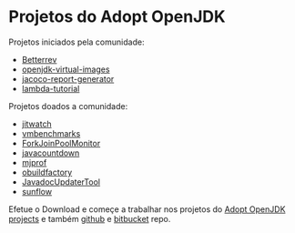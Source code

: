 # Projetos do Adopt OpenJDK

Projetos iniciados pela comunidade:
* [Betterrev](adoptopenjdk_projects_betterrev.md)
* [openjdk-virtual-images](http://github.com/adoptopenjdk/openjdk-virtual-images)
* [jacoco-report-generator](http://github.com/adoptopenjdk/jacoco-report-generator)
* [lambda-tutorial](http://github.com/adoptopenjdk/lambda-tutorial)

Projetos doados a comunidade:
* [jitwatch](http://github.com/adoptopenjdk/jitwatch)
* [vmbenchmarks](http://github.com/adoptopenjdk/vmbenchmarks)
* [ForkJoinPoolMonitor](http://github.com/adoptopenjdk/ForkJoinPoolMonitor)
* [javacountdown](http://github.com/adoptopenjdk/javacountdown)
* [mjprof](http://github.com/adoptopenjdk/mjprof)
* [obuildfactory](http://github.com/adoptopenjdk/obuildfactory)
* [JavadocUpdaterTool](http://github.com/adoptopenjdk/JavadocUpdaterTool)
* [sunflow](http://github.com/adoptopenjdk/sunflow)

Efetue o Download e começe a trabalhar nos projetos do [Adopt OpenJDK projects](https://java.net/projects/adoptopenjdk/pages/AdoptOpenJDK#What_do_we_work_on_for_OpenJDK?) e também [github](https://github.com/AdoptOpenJDK/) e [bitbucket](https://bitbucket.org/adoptopenjdk/) repo.